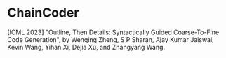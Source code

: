 # ChainCoder
[ICML 2023] "Outline, Then Details: Syntactically Guided Coarse-To-Fine Code Generation", by Wenqing Zheng, S P Sharan, Ajay Kumar Jaiswal, Kevin Wang, Yihan Xi, Dejia Xu, and Zhangyang Wang.
